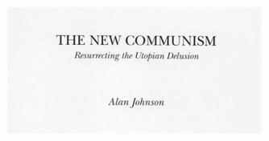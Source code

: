 ![image](https://raw.githubusercontent.com/RandyMcMillan/TheNewCommunism/master/Screen%20Shot%202015-05-03%20at%205.40.42%20PM.png)